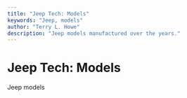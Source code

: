 ```yaml
---
title: "Jeep Tech: Models"
keywords: "Jeep, models"
author: "Terry L. Howe"
description: "Jeep models manufactured over the years."
---
```

# Jeep Tech: Models

Jeep models